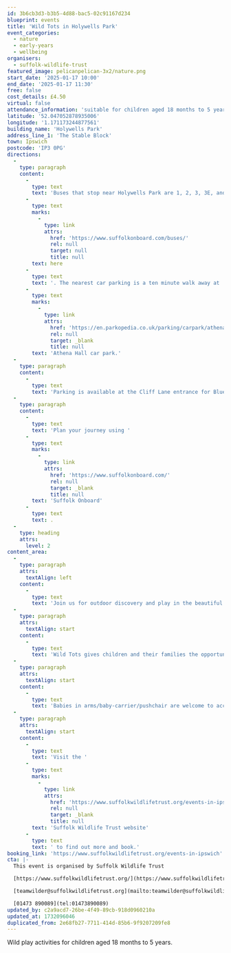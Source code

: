 ```yaml
---
id: 3b6cb3d3-b3b5-4d88-bac5-02c91167d234
blueprint: events
title: 'Wild Tots in Holywells Park'
event_categories:
  - nature
  - early-years
  - wellbeing
organisers:
  - suffolk-wildlife-trust
featured_image: pelicanpelican-3x2/nature.png
start_date: '2025-01-17 10:00'
end_date: '2025-01-17 11:30'
free: false
cost_details: £4.50
virtual: false
attendance_information: 'suitable for children aged 18 months to 5 years'
latitude: '52.047052878935006'
longitude: '1.171173244877561'
building_name: 'Holywells Park'
address_line_1: 'The Stable Block'
town: Ipswich
postcode: 'IP3 0PG'
directions:
  -
    type: paragraph
    content:
      -
        type: text
        text: 'Buses that stop near Holywells Park are 1, 2, 3, 3E, and 616. The nearest bus stop is six minute walk away, see the latest bus timetables '
      -
        type: text
        marks:
          -
            type: link
            attrs:
              href: 'https://www.suffolkonboard.com/buses/'
              rel: null
              target: null
              title: null
        text: here
      -
        type: text
        text: '. The nearest car parking is a ten minute walk away at '
      -
        type: text
        marks:
          -
            type: link
            attrs:
              href: 'https://en.parkopedia.co.uk/parking/carpark/athena_hall/ip3/ipswich/?arriving=202403251700&leaving=202403251900'
              rel: null
              target: _blank
              title: null
        text: 'Athena Hall car park.'
  -
    type: paragraph
    content:
      -
        type: text
        text: 'Parking is available at the Cliff Lane entrance for Blue Badge and permit holders only.'
  -
    type: paragraph
    content:
      -
        type: text
        text: 'Plan your journey using '
      -
        type: text
        marks:
          -
            type: link
            attrs:
              href: 'https://www.suffolkonboard.com/'
              rel: null
              target: _blank
              title: null
        text: 'Suffolk Onboard'
      -
        type: text
        text: .
  -
    type: heading
    attrs:
      level: 2
content_area:
  -
    type: paragraph
    attrs:
      textAlign: left
    content:
      -
        type: text
        text: 'Join us for outdoor discovery and play in the beautiful and historic Holywells Park.'
  -
    type: paragraph
    attrs:
      textAlign: start
    content:
      -
        type: text
        text: 'Wild Tots gives children and their families the opportunity to learn and play together outdoors. Guided and child-led hands-on experiences help build confidence, encourage creativity, improve communication and language, develop fine and gross motor skills and, importantly, create shared memories for children and adults.'
  -
    type: paragraph
    attrs:
      textAlign: start
    content:
      -
        type: text
        text: 'Babies in arms/baby-carrier/pushchair are welcome to accompany an older sibling to the session.'
  -
    type: paragraph
    attrs:
      textAlign: start
    content:
      -
        type: text
        text: 'Visit the '
      -
        type: text
        marks:
          -
            type: link
            attrs:
              href: 'https://www.suffolkwildlifetrust.org/events-in-ipswich'
              rel: null
              target: _blank
              title: null
        text: 'Suffolk Wildlife Trust website'
      -
        type: text
        text: ' to find out more and book.'
booking_link: 'https://www.suffolkwildlifetrust.org/events-in-ipswich'
cta: |-
  This event is organised by Suffolk Wildlife Trust

  [https://www.suffolkwildlifetrust.org/](https://www.suffolkwildlifetrust.org/)

  [teamwilder@suffolkwildlifetrust.org](mailto:teamwilder@suffolkwildlifetrust.org)

  [01473 890089](tel:01473890089)
updated_by: c2a9acd7-26be-4f49-89cb-918d0960210a
updated_at: 1732096046
duplicated_from: 2e68fb27-7711-414d-85b6-9f9207209fe8
---
```

Wild play activities for children aged 18 months to 5 years.